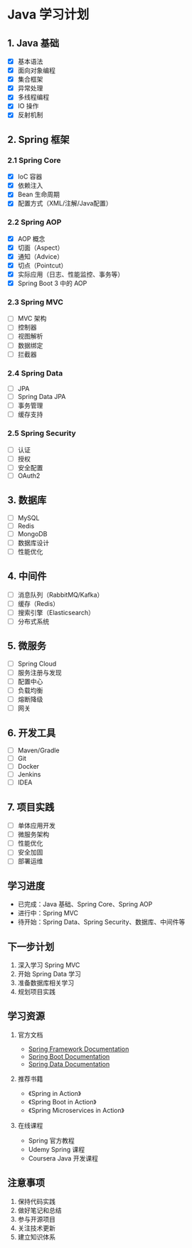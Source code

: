 # Java 学习计划

## 1. Java 基础
- [x] 基本语法
- [x] 面向对象编程
- [x] 集合框架
- [x] 异常处理
- [x] 多线程编程
- [x] IO 操作
- [x] 反射机制

## 2. Spring 框架
### 2.1 Spring Core
- [x] IoC 容器
- [x] 依赖注入
- [x] Bean 生命周期
- [x] 配置方式（XML/注解/Java配置）

### 2.2 Spring AOP
- [x] AOP 概念
- [x] 切面（Aspect）
- [x] 通知（Advice）
- [x] 切点（Pointcut）
- [x] 实际应用（日志、性能监控、事务等）
- [x] Spring Boot 3 中的 AOP

### 2.3 Spring MVC
- [ ] MVC 架构
- [ ] 控制器
- [ ] 视图解析
- [ ] 数据绑定
- [ ] 拦截器

### 2.4 Spring Data
- [ ] JPA
- [ ] Spring Data JPA
- [ ] 事务管理
- [ ] 缓存支持

### 2.5 Spring Security
- [ ] 认证
- [ ] 授权
- [ ] 安全配置
- [ ] OAuth2

## 3. 数据库
- [ ] MySQL
- [ ] Redis
- [ ] MongoDB
- [ ] 数据库设计
- [ ] 性能优化

## 4. 中间件
- [ ] 消息队列（RabbitMQ/Kafka）
- [ ] 缓存（Redis）
- [ ] 搜索引擎（Elasticsearch）
- [ ] 分布式系统

## 5. 微服务
- [ ] Spring Cloud
- [ ] 服务注册与发现
- [ ] 配置中心
- [ ] 负载均衡
- [ ] 熔断降级
- [ ] 网关

## 6. 开发工具
- [ ] Maven/Gradle
- [ ] Git
- [ ] Docker
- [ ] Jenkins
- [ ] IDEA

## 7. 项目实践
- [ ] 单体应用开发
- [ ] 微服务架构
- [ ] 性能优化
- [ ] 安全加固
- [ ] 部署运维

## 学习进度
- 已完成：Java 基础、Spring Core、Spring AOP
- 进行中：Spring MVC
- 待开始：Spring Data、Spring Security、数据库、中间件等

## 下一步计划
1. 深入学习 Spring MVC
2. 开始 Spring Data 学习
3. 准备数据库相关学习
4. 规划项目实践

## 学习资源
1. 官方文档
   - [Spring Framework Documentation](https://docs.spring.io/spring-framework/docs/current/reference/html/)
   - [Spring Boot Documentation](https://docs.spring.io/spring-boot/docs/current/reference/html/)
   - [Spring Data Documentation](https://docs.spring.io/spring-data/jpa/docs/current/reference/html/)

2. 推荐书籍
   - 《Spring in Action》
   - 《Spring Boot in Action》
   - 《Spring Microservices in Action》

3. 在线课程
   - Spring 官方教程
   - Udemy Spring 课程
   - Coursera Java 开发课程

## 注意事项
1. 保持代码实践
2. 做好笔记和总结
3. 参与开源项目
4. 关注技术更新
5. 建立知识体系 